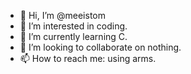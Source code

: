 - 👋 Hi, I’m @meeistom
- 👀 I’m interested in coding.
- 🌱 I’m currently learning C.
- 💞️ I’m looking to collaborate on nothing.
- 📫 How to reach me: using arms.

<!---
meeistom/meeistom is a ✨ special ✨ repository because its `README.md` (this file) appears on your GitHub profile.
You can click the Preview link to take a look at your changes.
--->
